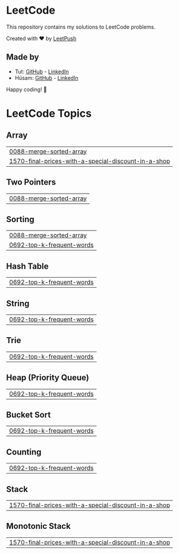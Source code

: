 # LeetCode

This repository contains my solutions to LeetCode problems.

Created with :heart: by [LeetPush](https://github.com/husamahmud/LeetPush)

 ## Made by 
 - Tut: [GitHub](https://github.com/TutTrue) - [LinkedIn](https://www.linkedin.com/in/mahmoud-hamdy-8b6825245/)
 - Hüsam: [GitHub](https://github.com/husamahmud) - [LinkedIn](https://www.linkedin.com/in/husamahmud/)

 Happy coding! 🚀
<!---LeetCode Topics Start-->
# LeetCode Topics
## Array
|  |
| ------- |
| [0088-merge-sorted-array](https://github.com/hiruthick371/Problem-Solving/tree/master/0088-merge-sorted-array) |
| [1570-final-prices-with-a-special-discount-in-a-shop](https://github.com/hiruthick371/Problem-Solving/tree/master/1570-final-prices-with-a-special-discount-in-a-shop) |
## Two Pointers
|  |
| ------- |
| [0088-merge-sorted-array](https://github.com/hiruthick371/Problem-Solving/tree/master/0088-merge-sorted-array) |
## Sorting
|  |
| ------- |
| [0088-merge-sorted-array](https://github.com/hiruthick371/Problem-Solving/tree/master/0088-merge-sorted-array) |
| [0692-top-k-frequent-words](https://github.com/hiruthick371/Problem-Solving/tree/master/0692-top-k-frequent-words) |
## Hash Table
|  |
| ------- |
| [0692-top-k-frequent-words](https://github.com/hiruthick371/Problem-Solving/tree/master/0692-top-k-frequent-words) |
## String
|  |
| ------- |
| [0692-top-k-frequent-words](https://github.com/hiruthick371/Problem-Solving/tree/master/0692-top-k-frequent-words) |
## Trie
|  |
| ------- |
| [0692-top-k-frequent-words](https://github.com/hiruthick371/Problem-Solving/tree/master/0692-top-k-frequent-words) |
## Heap (Priority Queue)
|  |
| ------- |
| [0692-top-k-frequent-words](https://github.com/hiruthick371/Problem-Solving/tree/master/0692-top-k-frequent-words) |
## Bucket Sort
|  |
| ------- |
| [0692-top-k-frequent-words](https://github.com/hiruthick371/Problem-Solving/tree/master/0692-top-k-frequent-words) |
## Counting
|  |
| ------- |
| [0692-top-k-frequent-words](https://github.com/hiruthick371/Problem-Solving/tree/master/0692-top-k-frequent-words) |
## Stack
|  |
| ------- |
| [1570-final-prices-with-a-special-discount-in-a-shop](https://github.com/hiruthick371/Problem-Solving/tree/master/1570-final-prices-with-a-special-discount-in-a-shop) |
## Monotonic Stack
|  |
| ------- |
| [1570-final-prices-with-a-special-discount-in-a-shop](https://github.com/hiruthick371/Problem-Solving/tree/master/1570-final-prices-with-a-special-discount-in-a-shop) |
<!---LeetCode Topics End-->